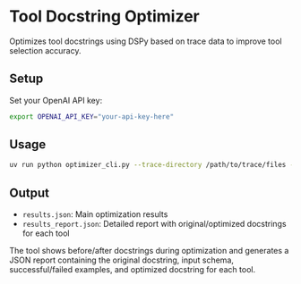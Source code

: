 # Tool Docstring Optimizer

Optimizes tool docstrings using DSPy based on trace data to improve tool selection accuracy.

## Setup

Set your OpenAI API key:
```bash
export OPENAI_API_KEY="your-api-key-here"
```

## Usage

```bash
uv run python optimizer_cli.py --trace-directory /path/to/trace/files --output results.json
```

## Output

- `results.json`: Main optimization results
- `results_report.json`: Detailed report with original/optimized docstrings for each tool

The tool shows before/after docstrings during optimization and generates a JSON report containing the original docstring, input schema, successful/failed examples, and optimized docstring for each tool.